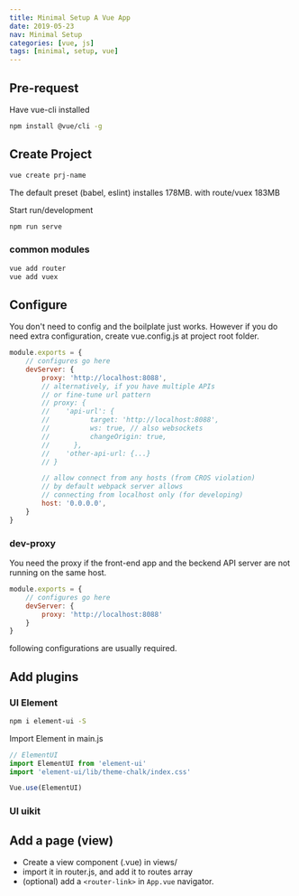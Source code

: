```yaml
---
title: Minimal Setup A Vue App
date: 2019-05-23
nav: Minimal Setup
categories: [vue, js]
tags: [minimal, setup, vue]
---
```


## Pre-request

Have vue-cli installed
```bash
npm install @vue/cli -g
```

## Create Project
```bash
vue create prj-name
```
The default preset (babel, eslint) installes 178MB.
with route/vuex 183MB

Start run/development

```bash
npm run serve
```

### common modules
```bash
vue add router
vue add vuex
```

## Configure
You don't need to config and the boilplate just works.
However if you do need extra configuration, create vue.config.js at project root folder.

```js
module.exports = {
    // configures go here
    devServer: {
        proxy: 'http://localhost:8088',
        // alternatively, if you have multiple APIs
        // or fine-tune url pattern
        // proxy: {
        //    'api-url': {
        //          target: 'http://localhost:8088',
        //          ws: true, // also websockets
        //          changeOrigin: true,
        //      },
        //    'other-api-url: {...}
        // }

        // allow connect from any hosts (from CROS violation)
        // by default webpack server allows
        // connecting from localhost only (for developing)
        host: '0.0.0.0',
    }
}
```

### dev-proxy
You need the proxy if the front-end app and the beckend API server are not running on the same host.

```js
module.exports = {
    // configures go here
    devServer: {
        proxy: 'http://localhost:8088'
    }
}
```




following configurations are usually required.
## Add plugins

### UI Element

```bash
npm i element-ui -S
```

Import Element in main.js
```js
// ElementUI
import ElementUI from 'element-ui'
import 'element-ui/lib/theme-chalk/index.css'

Vue.use(ElementUI)

```

### UI uikit

## Add a page (view)

* Create a view component (.vue) in views/
* import it in router.js, and add it to routes array
* (optional) add a ``<router-link>`` in ``App.vue`` navigator. 